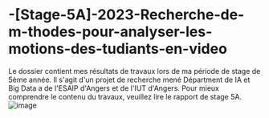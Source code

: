 # -[Stage-5A]-2023-Recherche-de-m-thodes-pour-analyser-les-motions-des-tudiants-en-video
Le dossier contient mes résultats de travaux lors de ma période de stage de 5ème année. Il s'agit d'un projet de recherche mené Départment de IA et Big Data  a de l'ESAIP d'Angers et de l'IUT d'Angers. Pour mieux comprendre le contenu du travaux, veuillez lire le rapport de stage 5A.![image](https://github.com/Duy220599/-Stage-5A-2023-Recherche-de-m-thodes-pour-analyser-les-motions-des-tudiants-en-video/assets/68498827/02f76dcb-1fd3-4524-8449-4b05a6646131)
